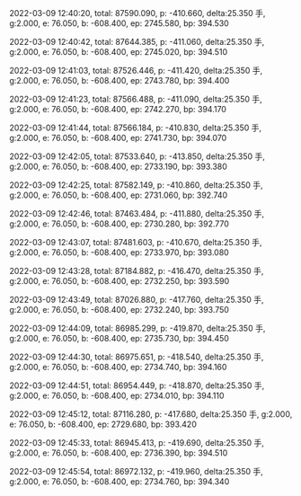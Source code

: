2022-03-09 12:40:20, total: 87590.090, p: -410.660, delta:25.350 手, g:2.000, e: 76.050, b: -608.400, ep: 2745.580, bp: 394.530

2022-03-09 12:40:42, total: 87644.385, p: -411.060, delta:25.350 手, g:2.000, e: 76.050, b: -608.400, ep: 2745.020, bp: 394.510

2022-03-09 12:41:03, total: 87526.446, p: -411.420, delta:25.350 手, g:2.000, e: 76.050, b: -608.400, ep: 2743.780, bp: 394.400

2022-03-09 12:41:23, total: 87566.488, p: -411.090, delta:25.350 手, g:2.000, e: 76.050, b: -608.400, ep: 2742.270, bp: 394.170

2022-03-09 12:41:44, total: 87566.184, p: -410.830, delta:25.350 手, g:2.000, e: 76.050, b: -608.400, ep: 2741.730, bp: 394.070

2022-03-09 12:42:05, total: 87533.640, p: -413.850, delta:25.350 手, g:2.000, e: 76.050, b: -608.400, ep: 2733.190, bp: 393.380

2022-03-09 12:42:25, total: 87582.149, p: -410.860, delta:25.350 手, g:2.000, e: 76.050, b: -608.400, ep: 2731.060, bp: 392.740

2022-03-09 12:42:46, total: 87463.484, p: -411.880, delta:25.350 手, g:2.000, e: 76.050, b: -608.400, ep: 2730.280, bp: 392.770

2022-03-09 12:43:07, total: 87481.603, p: -410.670, delta:25.350 手, g:2.000, e: 76.050, b: -608.400, ep: 2733.970, bp: 393.080

2022-03-09 12:43:28, total: 87184.882, p: -416.470, delta:25.350 手, g:2.000, e: 76.050, b: -608.400, ep: 2732.250, bp: 393.590

2022-03-09 12:43:49, total: 87026.880, p: -417.760, delta:25.350 手, g:2.000, e: 76.050, b: -608.400, ep: 2732.240, bp: 393.750

2022-03-09 12:44:09, total: 86985.299, p: -419.870, delta:25.350 手, g:2.000, e: 76.050, b: -608.400, ep: 2735.730, bp: 394.450

2022-03-09 12:44:30, total: 86975.651, p: -418.540, delta:25.350 手, g:2.000, e: 76.050, b: -608.400, ep: 2734.740, bp: 394.160

2022-03-09 12:44:51, total: 86954.449, p: -418.870, delta:25.350 手, g:2.000, e: 76.050, b: -608.400, ep: 2734.010, bp: 394.110

2022-03-09 12:45:12, total: 87116.280, p: -417.680, delta:25.350 手, g:2.000, e: 76.050, b: -608.400, ep: 2729.680, bp: 393.420

2022-03-09 12:45:33, total: 86945.413, p: -419.690, delta:25.350 手, g:2.000, e: 76.050, b: -608.400, ep: 2736.390, bp: 394.510

2022-03-09 12:45:54, total: 86972.132, p: -419.960, delta:25.350 手, g:2.000, e: 76.050, b: -608.400, ep: 2734.760, bp: 394.340
